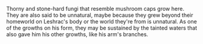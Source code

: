 Thorny and stone-hard fungi that resemble mushroom caps grow here. They are also said to be unnatural, maybe because they grew beyond their homeworld on Leshrac's body or the world they're from is unnatural. As one of the growths on his form, they may be sustained by the tainted waters that also gave him his other growths, like his arm's branches.